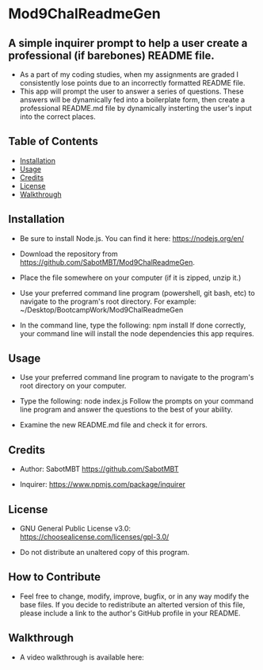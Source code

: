 # Mod9ChalReadmeGen

## A simple inquirer prompt to help a user create a professional (if barebones) README file.

- As a part of my coding studies, when my assignments are graded I consistently lose points due to an incorrectly formatted README file.
- This app will prompt the user to answer a series of questions. These answers will be dynamically fed into a boilerplate form, then create a professional README.md file by dynamically insterting the user's input into the correct places.

## Table of Contents

- [Installation](#installation)
- [Usage](#usage)
- [Credits](#credits)
- [License](#license)
- [Walkthrough](#walkthrough)

## Installation

- Be sure to install Node.js. You can find it here: https://nodejs.org/en/

- Download the repository from https://github.com/SabotMBT/Mod9ChalReadmeGen.

- Place the file somewhere on your computer (if it is zipped, unzip it.)

- Use your preferred command line program (powershell, git bash, etc) to navigate to the program's root directory. For example: ~/Desktop/BootcampWork/Mod9ChalReadmeGen

- In the command line, type the following: npm install
  If done correctly, your command line will install the node dependencies this app requires.

## Usage

- Use your preferred command line program to navigate to the program's root directory on your computer.

- Type the following: node index.js
  Follow the prompts on your command line program and answer the questions to the best of your ability.

- Examine the new README.md file and check it for errors.

## Credits

- Author: SabotMBT https://github.com/SabotMBT

- Inquirer: https://www.npmjs.com/package/inquirer

## License

- GNU General Public License v3.0: https://choosealicense.com/licenses/gpl-3.0/

- Do not distribute an unaltered copy of this program.

## How to Contribute

- Feel free to change, modify, improve, bugfix, or in any way modify the base files. If you decide to redistribute an alterted version of this file, please include a link to the author's GitHub profile in your README.

## Walkthrough

- A video walkthrough is available here:
